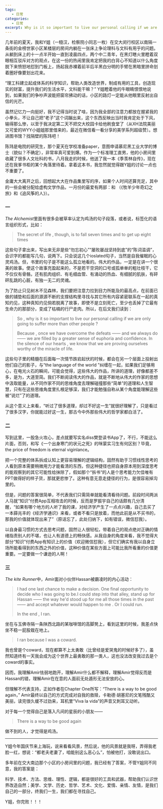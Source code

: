 ```yaml
---
tags:
   - 日常
categories:
   - 日常
excerpt: Why is it so important to live our personal calling if we are only going to suffer more than other people? Because, once we have overcome the defeats —— and we always do —— we are filled by a greater sense of euphoria and confidence. In the silence of our hearts, we know that we are proving ourselves worthy of the miracle of life.
---
```



几年前的夏天，我和Y姐（一糙汉，检察院小同志一枚）在交大闵行校区以南隔一条街的金榜世家小区某楼层的房间内躺在一张床上争论理科与文科有用乎的问题。从躺到床上的十一点半开始一直到凌晨四点，两个中二青年，在黑灯瞎火里瞪着双眼相互驳斥对方的观点，在这一份的热闹里我肯定把我的白背心不知道以什么角度脱下来愤怒地怼到门板上，扬起我赤裸着前半后半黑白分明的手臂在黑暗里拼命划着圈好像要划出花来。

“理工科建立起成体系的科学知识，帮助人类改造世界，制成有用的工具，创造现实的财富，提升我们的生活水平，文科能干嘛？” Y姐瞪着他的牛眼睛恨恨地说到，如果我们的争吵声波能把窗帘拂动的话，小区的路灯一定能从他眼里反射出自信的光芒。

虽然记忆力一向挺好，我不记得当时说了啥，因为我全部的注意力都放在握紧我的小拳头，不让自己把“老子”这个词蹦出来，这个东西反映出当时我肯定处于下风，输得那么惨，以至于我决定第二天不把交大校园卡给他刷食堂了（从XH法院美丽又可爱的WYY小姐姐那里借来的，最近在微信看一看分享的美学系列超级赞）。想进图书馆？找隔壁的陈玮吧！

陈玮是电院的研究生，那个夏天在学校准备paper，意图申请慕尼黑工业大学的博士（貌似？不确定），非常率真可爱到爆。作为一个标准理工直男，他的小房间里收藏了很多人文社科的书，八月我走的时候，他送了我一本《季羡林自传》，现在还在我爹书柜的某个角落里待着。拿着这本书，我忽然就觉得跟Y姐的讨论一点也不重要了。

金庸大大离开之后，回想起大大在作品集里写的序，如果个人时间还算充足，其中的一些会被分配给虚构文学作品，一月份的最爱有两部：<The Alchemist>和<The kite Runner> （《牧羊少年奇幻之旅》和《追风筝的人》）。  


### 一


*The Alchemist*里面有很多会被草率认定为鸡汤的句子段落，或者说，标签化的语言组织形式，比如：

>The secret of life , though, is to fall seven times and to get up eight times

这些句子拿出来，写出来无非是些“勿忘初心”“屡败屡战坚持到底”的“陈词滥调”，会识字的都能写几句，说两下。只会说这几个ioslated句子，当然是自我催眠的心灵鸡汤。但，书里的句子是不能这么孤立地看的。伟大的作品，一定是在讲一个很美的故事。使这个故事充盈起来的，不是若干空洞的口号或孤单单的粗壮枝干，它不仅仅有骨骼，还有肌肉组织、有毛细血管、有涌动的热血、有细腻的肌肤，有砰砰乱跳的心脏，有独一无二的灵魂。  

为了防止只见树木不见森林，我们要把注意力拉到目力所能及的最高点，在前面已做的铺垫和后面的源源不断的支撑结构里寻找与其它所有内容紧密联系在一起的真知灼见，这种真知灼见倘若脱离了故事，即使不是立刻死亡，至少也丢掉了它最有生命力的那部分，变成了枯槁的行尸走肉。所以，在后文我们读到：

>So , why is it so important to live our personal calling if we are only going to suffer more than other people ?
>
>Because , once we have overcome the defeats —— and we always do —— we are filled by a greater sense of euphoria and confidence. In the silence of our hearts , we know that we are proving ourselves worthy of the miracle of life.

这些句子里的精髓在后面每一次情节跌宕起伏的时候，都会在另一个层面上投射出他们自己的影子，与“the language of the world ”纠缠在一起，如果我们足够用心，在电光火石的瞬间，可能会觉得，这些伟大的作品，所讲的道理，好像都差不多，是为，大道至简。我们不断阅读伟大的作品，就是不断地从伟大的作家的思想中汲取能量，从不同作家不同的思维角度去理解碰撞那些“简单”的道理和人生智慧，只有在这些思维角度里扎根足够深，我们才能勉强自称从某个角度能理解这些被“说烂”了的道理。

从这个意义上来看，“听过了很多道理，却过不好这一生”就很好理解了，只是看过了很多汉字，你就能过好这一生，那古今中外那些伟大的哲学家都白活了。      


### 二  

写到这里，一股急火攻心，差点就要写实名diss樊登读书App了，不行，不能这么片面，否则，和写《一个出身寒门的状元之死》的咪蒙实习生有何区别？毕竟，the price of  freedom is eternal viginlance。  

把一个完整的体系拆成认知上更容易理解的逻辑结构，固然有助于习惯线性思考的人看到原本需要稍微用力才能看清的东西，但这种捷径也把自身原本用到深度思考的能观察到的其它可能性给抹除了，假如那个“拆书“的人是个思考能力欠佳唯有PPT做得好的样子货，那就更悲惨了。这种有意无意走捷径的行为，是很容易掉沟里的。  

但是，问题的答案很简单，不代表我们只需简单就能看清看待问题。前段时间两派人马就“知识”付费App互相攻击的时候，反而是罗振宇自己的话颇有几分清醒，“如果有哪个地方的人听了我的课，对经济学产生了一点点兴趣，自己去买了一本薛兆丰的《经济学通识》来看，或者不看只是放着，而他此前是从不买书的，那我的价值就体现出来了”（原话忘了，此处归纳下，如有错误，微信怼我）。  

以自身最习惯的方式去思考问题，固然让人很轻松，带着自己的观点绝对正确的情绪指责别人的不堪，也让人有道德上的畅快感。从我自身的角度来看，我不觉得大部分“知识”付费App有知识上的价值（欢迎微信怼我），但它们确实有我以自身立场所能看得到的东西之外的价值，这种价值在某些方面上可能比我所看重的价值更重要。一定要做一个谦逊的人啊！  


### 三  

*The kite Runner*中，Amir面对小伙伴Hassan被霸凌时的内心活动：

>I had one last chance to make a decision. One final opportunity to decide who I was going to be.I could step into that alley, stand up for Hassan —— the way he'd stood up for me all those times in the past —— and accept whatever would happen to me . Or I could run.
>
>In the end , I ran.

坐在与玉佛寺隔一条陕西北路的某咖啡馆的高脚凳上，看到这里的时候，我差点快坐不稳一屁股栽在地上。

>I ran because I was a coward.  

我也曾是个coward，现在都算不上太勇敢（比曾经是爱哭鬼的时候好多了），虽然知道终有一天我会成为这个世界上最勇敢的那一类人，这也没法改变我过去是个coward的事实。  

因而，我理解Amir怯弱地跑开，理解Amir什么都不解释，理解Amir觉得反而是Hassan的错，理解Amir在在意的人面前无处遁形无法安放的心。  

但理解不代表支持，正如作者在Chapter One所写：“There is a way to be good again，” Amir最终以自己的方式完成对自我的救赎，卡勒德·胡塞尼的文笔残酷又美丽，读完很久缓不过劲来，耳机里“Viva la vida”的声音又刺耳又动听。  

对于每一个觉得自己是落入凡间的星辰的小朋友——

>There is a way to be good again

做不到的人，才觉得是鸡汤。  




---

Y姐今年国庆节来上海玩，说来看看风景，然后说，他的风景就是我呀，弄得我老脸一红，想说：“都老夫老妻了，咱能别这么恶心么”，怕被他打，没敢说出口。

多年前在交大南边那个小区的小房间里的问题，我已经有了答案，不管Y姐同不同意，我的答案是：

科学、技术、方法、思维、理性、逻辑，都是很好的工具和武器，帮助我们认识世界改造自然；美学、文学、历史、哲学、艺术、文化、爱情、亲情、友情，是我们自己的一部分，终我们一生，我们都在寻找自己。

Y姐，你完败！！！
